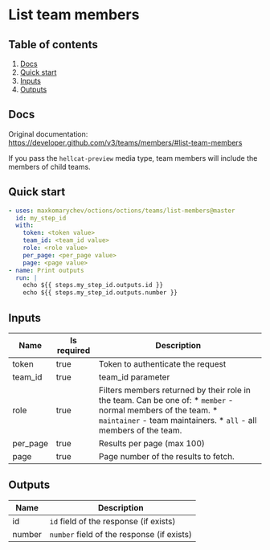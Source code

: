 # List team members

## Table of contents

1. [Docs](#docs)
1. [Quick start](#quick-start)
1. [Inputs](#inputs)
1. [Outputs](#outputs)

<a name="quick-start" ></a>
## Docs

Original documentation: https://developer.github.com/v3/teams/members/#list-team-members

If you pass the `hellcat-preview` media type, team members will include the members of child teams.


<a name="quick start" ></a>
## Quick start

```yaml
- uses: maxkomarychev/octions/octions/teams/list-members@master
  id: my_step_id
  with:
    token: <token value>
    team_id: <team_id value>
    role: <role value>
    per_page: <per_page value>
    page: <page value>
- name: Print outputs
  run: |
    echo ${{ steps.my_step_id.outputs.id }}
    echo ${{ steps.my_step_id.outputs.number }}
```


<a name="inputs" ></a>
## Inputs

| Name | Is required | Description |
|---|---|---|
|token|true|Token to authenticate the request
|team_id|true|team_id parameter
|role|true|Filters members returned by their role in the team. Can be one of:   \* `member` - normal members of the team.   \* `maintainer` - team maintainers.   \* `all` - all members of the team.
|per_page|true|Results per page (max 100)
|page|true|Page number of the results to fetch.

<a name="outputs" ></a>
## Outputs

| Name | Description |
|---|---|
|id|`id` field of the response (if exists)|
|number|`number` field of the response (if exists)|

